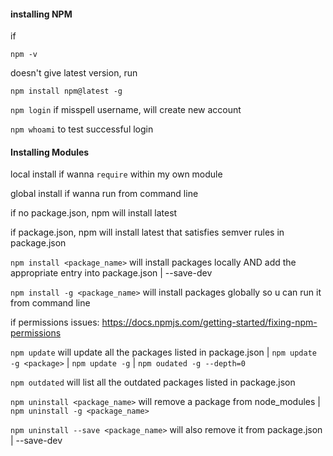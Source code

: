 #### installing NPM

if 

`npm -v` 

doesn't give latest version, run

`npm install npm@latest -g`

`npm login` if misspell username, will create new account

`npm whoami` to test successful login

#### Installing Modules

local install if wanna `require` within my own module

global install if wanna run from command line

if no package.json, npm will install latest

if package.json, npm will install latest that satisfies semver rules in package.json

`npm install <package_name>` will install packages locally AND add the appropriate entry into package.json | --save-dev

`npm install -g <package_name>` will install packages globally so u can run it from command line

if permissions issues: https://docs.npmjs.com/getting-started/fixing-npm-permissions

`npm update` will update all the packages listed in package.json | `npm update -g <package>` | `npm update -g` | `npm oudated -g --depth=0`

`npm outdated` will list all the outdated packages listed in package.json

`npm uninstall <package_name>` will remove a package from node_modules | `npm uninstall -g <package_name>`

`npm uninstall --save <package_name>` will also remove it from package.json | --save-dev

